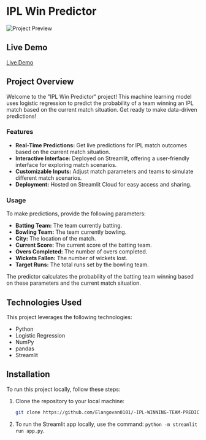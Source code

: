 # IPL Win Predictor

![Project Preview](https://static.iwmbuzz.com/wp-content/uploads/2022/04/ipl-teams-that-have-been-discontinued-from-the-deccan-chargers-to-pune-warriors-7.jpg)

## Live Demo
[Live Demo](live_demo_link_here)

## Project Overview
Welcome to the "IPL Win Predictor" project! This machine learning model uses logistic regression to predict the probability of a team winning an IPL match based on the current match situation. Get ready to make data-driven predictions!

### Features
- **Real-Time Predictions:** Get live predictions for IPL match outcomes based on the current match situation.
- **Interactive Interface:** Deployed on Streamlit, offering a user-friendly interface for exploring match scenarios.
- **Customizable Inputs:** Adjust match parameters and teams to simulate different match scenarios.
- **Deployment:** Hosted on Streamlit Cloud for easy access and sharing.

### Usage
To make predictions, provide the following parameters:
- **Batting Team:** The team currently batting.
- **Bowling Team:** The team currently bowling.
- **City:** The location of the match.
- **Current Score:** The current score of the batting team.
- **Overs Completed:** The number of overs completed.
- **Wickets Fallen:** The number of wickets lost.
- **Target Runs:** The total runs set by the bowling team.

The predictor calculates the probability of the batting team winning based on these parameters and the current match situation.

## Technologies Used
This project leverages the following technologies:
- Python
- Logistic Regression
- NumPy
- pandas
- Streamlit

## Installation
To run this project locally, follow these steps:

1. Clone the repository to your local machine:
   ```bash
   git clone https://github.com/Elangovan0101/-IPL-WINNING-TEAM-PREDICTION.git

2. To run the Streamlit app locally, use the command: `python -m streamlit run app.py`.
